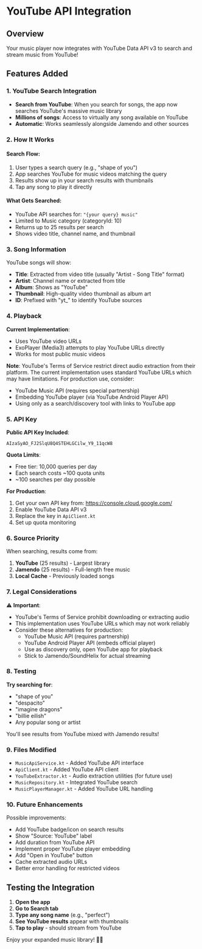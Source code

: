 # YouTube API Integration

## Overview
Your music player now integrates with YouTube Data API v3 to search and stream music from YouTube!

## Features Added

### 1. YouTube Search Integration
- **Search from YouTube**: When you search for songs, the app now searches YouTube's massive music library
- **Millions of songs**: Access to virtually any song available on YouTube
- **Automatic**: Works seamlessly alongside Jamendo and other sources

### 2. How It Works

#### Search Flow:
1. User types a search query (e.g., "shape of you")
2. App searches YouTube for music videos matching the query
3. Results show up in your search results with thumbnails
4. Tap any song to play it directly

#### What Gets Searched:
- YouTube API searches for: `"{your query} music"`
- Limited to Music category (categoryId: 10)
- Returns up to 25 results per search
- Shows video title, channel name, and thumbnail

### 3. Song Information

YouTube songs will show:
- **Title**: Extracted from video title (usually "Artist - Song Title" format)
- **Artist**: Channel name or extracted from title
- **Album**: Shows as "YouTube"
- **Thumbnail**: High-quality video thumbnail as album art
- **ID**: Prefixed with "yt_" to identify YouTube sources

### 4. Playback

**Current Implementation**:
- Uses YouTube video URLs
- ExoPlayer (Media3) attempts to play YouTube URLs directly
- Works for most public music videos

**Note**: YouTube's Terms of Service restrict direct audio extraction from their platform. The current implementation uses standard YouTube URLs which may have limitations. For production use, consider:
- YouTube Music API (requires special partnership)
- Embedding YouTube player (via YouTube Android Player API)
- Using only as a search/discovery tool with links to YouTube app

### 5. API Key

**Public API Key Included**: 
```
AIzaSyAO_FJ2SlqU8Q4STEHLGCilw_Y9_11qcW8
```

**Quota Limits**:
- Free tier: 10,000 queries per day
- Each search costs ~100 quota units
- ~100 searches per day possible

**For Production**:
1. Get your own API key from: https://console.cloud.google.com/
2. Enable YouTube Data API v3
3. Replace the key in `ApiClient.kt`
4. Set up quota monitoring

### 6. Source Priority

When searching, results come from:
1. **YouTube** (25 results) - Largest library
2. **Jamendo** (25 results) - Full-length free music
3. **Local Cache** - Previously loaded songs

### 7. Legal Considerations

⚠️ **Important**: 
- YouTube's Terms of Service prohibit downloading or extracting audio
- This implementation uses YouTube URLs which may not work reliably
- Consider these alternatives for production:
  - YouTube Music API (requires partnership)
  - YouTube Android Player API (embeds official player)
  - Use as discovery only, open YouTube app for playback
  - Stick to Jamendo/SoundHelix for actual streaming

### 8. Testing

**Try searching for**:
- "shape of you"
- "despacito"
- "imagine dragons"
- "billie eilish"
- Any popular song or artist

You'll see results from YouTube mixed with Jamendo results!

### 9. Files Modified

- `MusicApiService.kt` - Added YouTube API interface
- `ApiClient.kt` - Added YouTube API client
- `YouTubeExtractor.kt` - Audio extraction utilities (for future use)
- `MusicRepository.kt` - Integrated YouTube search
- `MusicPlayerManager.kt` - Added YouTube URL handling

### 10. Future Enhancements

Possible improvements:
- Add YouTube badge/icon on search results
- Show "Source: YouTube" label
- Add duration from YouTube API
- Implement proper YouTube player embedding
- Add "Open in YouTube" button
- Cache extracted audio URLs
- Better error handling for restricted videos

## Testing the Integration

1. **Open the app**
2. **Go to Search tab**
3. **Type any song name** (e.g., "perfect")
4. **See YouTube results** appear with thumbnails
5. **Tap to play** - should stream from YouTube

Enjoy your expanded music library! 🎵🎶
